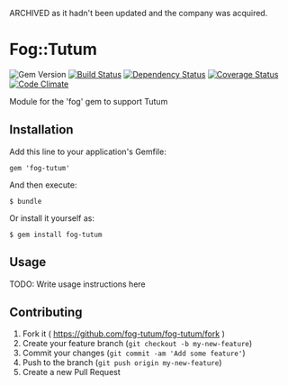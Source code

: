 ARCHIVED as it hadn't been updated and the company was acquired.

# Fog::Tutum

![Gem Version](https://badge.fury.io/rb/fog-tutum.svg) [![Build Status](https://travis-ci.org/fog/fog-tutum.svg?branch=master)](https://travis-ci.org/fog/fog-tutum) [![Dependency Status](https://gemnasium.com/fog/fog-tutum.svg)](https://gemnasium.com/fog/fog-tutum) [![Coverage Status](https://img.shields.io/coveralls/fog/fog-tutum.svg)](https://coveralls.io/r/fog/fog-tutum?branch=master) [![Code Climate](https://codeclimate.com/github/fog/fog-tutum.png)](https://codeclimate.com/github/fog/fog-tutum)

Module for the 'fog' gem to support Tutum

## Installation

Add this line to your application's Gemfile:

    gem 'fog-tutum'

And then execute:

    $ bundle

Or install it yourself as:

    $ gem install fog-tutum

## Usage

TODO: Write usage instructions here

## Contributing

1. Fork it ( https://github.com/fog-tutum/fog-tutum/fork )
2. Create your feature branch (`git checkout -b my-new-feature`)
3. Commit your changes (`git commit -am 'Add some feature'`)
4. Push to the branch (`git push origin my-new-feature`)
5. Create a new Pull Request
